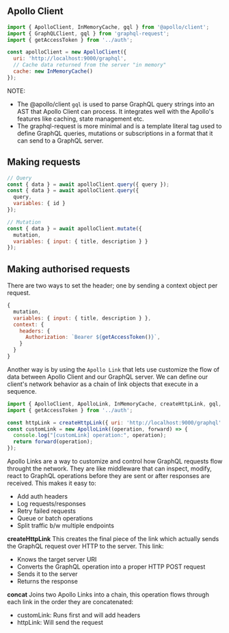 ## Apollo Client

```javascript
import { ApolloClient, InMemoryCache, gql } from '@apollo/client';
import { GraphQLClient, gql } from 'graphql-request';
import { getAccessToken } from '../auth';

const apolloClient = new ApolloClient({
  uri: 'http://localhost:9000/graphql',
  // Cache data returned from the server "in memory"
  cache: new InMemoryCache()
});
```

NOTE:
- The @apollo/client `gql` is used to parse GraphQL query strings into an AST that Apollo Client can process. It integrates well with the Apollo's features like caching, state management etc.
- The graphql-request is more minimal and is a template literal tag used to define GraphQL queries, mutations or subscriptions in a format that it can send to a GraphQL server.

## Making requests

```javascript
// Query
const { data } = await apolloClient.query({ query });
const { data } = await apolloClient.query({ 
  query,
  variables: { id }
});

// Mutation
const { data } = await apolloClient.mutate({
  mutation,
  variables: { input: { title, description } }
});
```

## Making authorised requests

There are two ways to set the header; one by sending a context object per request.

```javascript
{
  mutation,
  variables: { input: { title, description } },
  context: {
    headers: {
      Authorization: `Bearer ${getAccessToken()}`,
    }
  }
}
```

Another way is by using the `Apollo Link` that lets use customize the flow of data between Apollo Client and our GraphQL server. We can define our client's network behavior as a chain of link objects that execute in a sequence.

```javascript
import { ApolloClient, ApolloLink, InMemoryCache, createHttpLink, gql, concat } from '@apollo/client';
import { getAccessToken } from '../auth';

const httpLink = createHttpLink({ uri: 'http://localhost:9000/graphql' });
const customLink = new ApolloLink((operation, forward) => {
  console.log("[customLink] operation:", operation);
  return forward(operation);
});
```

Apollo Links are a way to customize and control how GraphQL requests flow throught the network. They are like middleware that can inspect, modify, react to GraphQL operations before they are sent or after responses are received. This makes it easy to:
- Add auth headers
- Log requests/responses
- Retry failed requests
- Queue or batch operations
- Split traffic b/w multiple endpoints

**createHttpLink**
This creates the final piece of the link which actually sends the GraphQL request over HTTP to the server. This link:
- Knows the target server URI
- Converts the GraphQL operation into a proper HTTP POST request
- Sends it to the server
- Returns the response

**concat**
Joins two Apollo Links into a chain, this operation flows through each link in the order they are concatenated:
- customLink: Runs first and will add headers
- httpLink: Will send the request